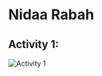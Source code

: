 # Nidaa Rabah

## Activity 1:
![Activity 1](https://github.com/nidaa-7/ECE444-F2023-Assignment1/assets/136858218/31e0abd2-fa5c-4217-8e0c-87cfd6a698d3)
